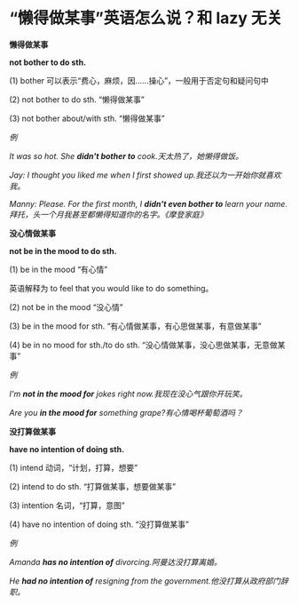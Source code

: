 # “懒得做某事”英语怎么说？和 lazy 无关

**懒得做某事**

**not bother to do sth.**

(1) bother 可以表示“费心，麻烦，因......操心”，一般用于否定句和疑问句中

(2) not bother to do sth. “懒得做某事”

(3) not bother about/with sth. “懒得做某事”

_例_

_It was so hot. She **didn't bother to** cook.天太热了，她懒得做饭。_

_Jay: I thought you liked me when I first showed up.我还以为一开始你就喜欢我。_

_Manny: Please. For the first month, I **didn't even bother to** learn your name.拜托，头一个月我甚至都懒得知道你的名字。《摩登家庭》_

**没心情做某事**

**not be in the mood to do sth.**

(1) be in the mood “有心情”

英语解释为 to feel that you would like to do something。

(2) not be in the mood “没心情”

(3) be in the mood for sth. “有心情做某事，有心思做某事，有意做某事”

(4) be in no mood for sth./to do sth. “没心情做某事，没心思做某事，无意做某事”

_例_

_I'm **not in the mood for** jokes right now.我现在没心气跟你开玩笑。_

_Are you **in the mood for** something grape?有心情喝杯葡萄酒吗？_

**没打算做某事**

**have no intention of doing sth.**

(1) intend 动词，“计划，打算，想要”

(2) intend to do sth. “打算做某事，想要做某事”

(3) intention 名词，“打算，意图”

(4) have no intention of doing sth. “没打算做某事”

_例_

_Amanda **has no intention of** divorcing.阿曼达没打算离婚。_

_He **had no intention of** resigning from the government.他没打算从政府部门辞职。_
